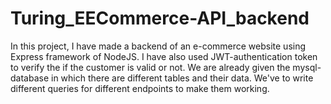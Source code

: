 # Turing_EECommerce-API_backend
In this project, I have made a backend of an e-commerce website using Express framework of NodeJS. 
I have also used JWT-authentication token to verify the if the customer is valid or not. 
We are already given the mysql-database in which there are different tables and their data. 
We've to write different queries for different endpoints to make them working.

